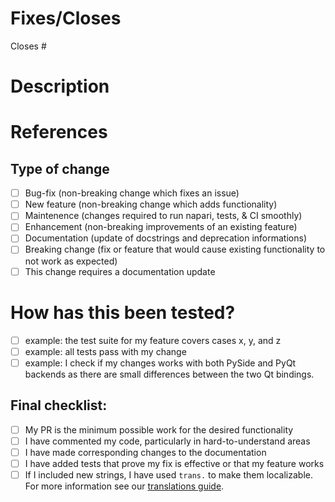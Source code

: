 # Fixes/Closes

<!-- In general, PRs should fix an existing issue on the repo. -->
<!-- Please link to that issue here as "Closes #(issue-number)". -->
Closes #

# Description
<!-- What does this pull request (PR) do? Why is it necessary? -->
<!-- Tell us about your new feature, improvement, or fix! -->
<!-- If your change includes user interface changes, please add an image, or an animation "An image is worth a thousand words!" -->
<!-- You can use https://www.cockos.com/licecap/ or similar to create animations -->

# References
<!-- What resources, documentation, and guides were used in the creation of this PR? -->

## Type of change
<!-- Please delete options that are not relevant. -->
- [ ] Bug-fix (non-breaking change which fixes an issue)
- [ ] New feature (non-breaking change which adds functionality)
- [ ] Maintenence (changes required to run napari, tests, & CI smoothly)
- [ ] Enhancement (non-breaking improvements of an existing feature)
- [ ] Documentation (update of docstrings and deprecation informations)
- [ ] Breaking change (fix or feature that would cause existing functionality to not work as expected)
- [ ] This change requires a documentation update

# How has this been tested?
<!-- Please describe the tests that you ran to verify your changes. -->
- [ ] example: the test suite for my feature covers cases x, y, and z
- [ ] example: all tests pass with my change
- [ ] example: I check if my changes works with both PySide and PyQt backends
      as there are small differences between the two Qt bindings.  

## Final checklist:
- [ ] My PR is the minimum possible work for the desired functionality
- [ ] I have commented my code, particularly in hard-to-understand areas
- [ ] I have made corresponding changes to the documentation
- [ ] I have added tests that prove my fix is effective or that my feature works
- [ ] If I included new strings, I have used `trans.` to make them localizable.
      For more information see our [translations guide](https://napari.org/developers/translations.html).

